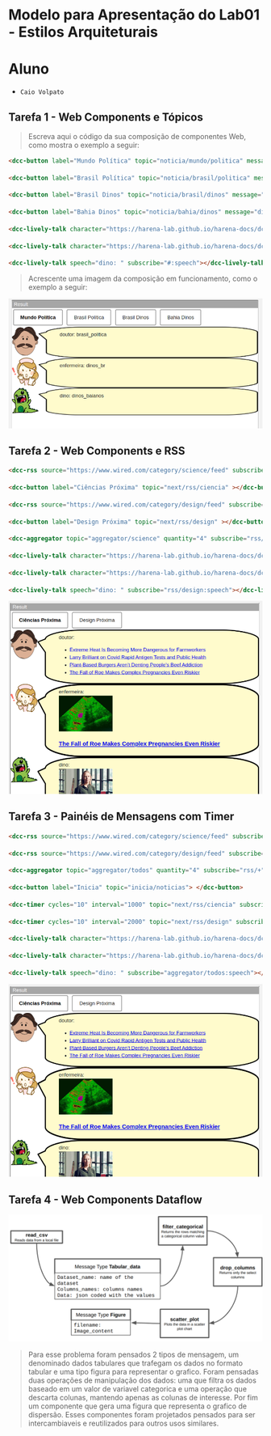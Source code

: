 # Modelo para Apresentação do Lab01 - Estilos Arquiteturais

# Aluno
* `Caio Volpato`

## Tarefa 1 - Web Components e Tópicos

> Escreva aqui o código da sua composição de componentes Web, como mostra o exemplo a seguir:

~~~html
<dcc-button label="Mundo Política" topic="noticia/mundo/politica" message="mundo_politica"></dcc-button>

<dcc-button label="Brasil Política" topic="noticia/brasil/politica" message="brasil_politica"></dcc-button>

<dcc-button label="Brasil Dinos" topic="noticia/brasil/dinos" message="dinos_br"></dcc-button>

<dcc-button label="Bahia Dinos" topic="noticia/bahia/dinos" message="dinos_baianos"></dcc-button>

<dcc-lively-talk character="https://harena-lab.github.io/harena-docs/dccs/tutorial/images/doctor.png" speech="doutor: " subscribe="noticia/#/politica:speech"></dcc-lively-talk>

<dcc-lively-talk character="https://harena-lab.github.io/harena-docs/dccs/tutorial/images/nurse.png" speech="enfermeira: " subscribe="noticia/brasil/#:speech"></dcc-lively-talk>

<dcc-lively-talk speech="dino: " subscribe="#:speech"></dcc-lively-talk>
~~~

> Acrescente uma imagem da composição em funcionamento, como o exemplo a seguir:

![Composition Screenshot](images/tarefa1.png)

## Tarefa 2 - Web Components e RSS

~~~html
<dcc-rss source="https://www.wired.com/category/science/feed" subscribe="next/rss/ciencia:next" topic="rss/ciencia"></dcc-rss>

<dcc-button label="Ciências Próxima" topic="next/rss/ciencia" ></dcc-button>

<dcc-rss source="https://www.wired.com/category/design/feed" subscribe="next/rss/design:next" topic="rss/design"></dcc-rss>

<dcc-button label="Design Próxima" topic="next/rss/design" ></dcc-button>

<dcc-aggregator topic="aggregator/science" quantity="4" subscribe="rss/ciencia"></dcc-aggregator>

<dcc-lively-talk character="https://harena-lab.github.io/harena-docs/dccs/tutorial/images/doctor.png" speech="doutor: " subscribe="aggregator/science:speech"></dcc-lively-talk>

<dcc-lively-talk character="https://harena-lab.github.io/harena-docs/dccs/tutorial/images/nurse.png" speech="enfermeira: " subscribe="rss/ciencia:speech"></dcc-lively-talk>

<dcc-lively-talk speech="dino: " subscribe="rss/design:speech"></dcc-lively-talk>
~~~

![Composition Screenshot](images/tarefa2.png)

## Tarefa 3 - Painéis de Mensagens com Timer

~~~html
<dcc-rss source="https://www.wired.com/category/science/feed" subscribe="next/rss/ciencia:next" topic="rss/ciencia"></dcc-rss>

<dcc-rss source="https://www.wired.com/category/design/feed" subscribe="next/rss/design:next" topic="rss/design"></dcc-rss>

<dcc-aggregator topic="aggregator/todos" quantity="4" subscribe="rss/+"></dcc-aggregator>

<dcc-button label="Inicia" topic="inicia/noticias"> </dcc-button>

<dcc-timer cycles="10" interval="1000" topic="next/rss/ciencia" subscribe="inicia/noticias:start"></dcc-timer>

<dcc-timer cycles="10" interval="2000" topic="next/rss/design" subscribe="inicia/noticias:start"></dcc-timer>

<dcc-lively-talk character="https://harena-lab.github.io/harena-docs/dccs/tutorial/images/doctor.png" speech="doutor: " subscribe="rss/ciencia:speech"></dcc-lively-talk>

<dcc-lively-talk character="https://harena-lab.github.io/harena-docs/dccs/tutorial/images/nurse.png" speech="enfermeira: " subscribe="rss/design:speech"></dcc-lively-talk>

<dcc-lively-talk speech="dino: " subscribe="aggregator/todos:speech"></dcc-lively-talk>
~~~

![Composition Screenshot](images/tarefa2.png)

## Tarefa 4 - Web Components Dataflow

![Diagrama Venda](images/tarefa4.png)

> Para esse problema foram pensados 2 tipos de mensagem, um denominado dados tabulares que trafegam os dados no formato tabular e uma tipo figura para representar o grafico.
> Foram pensadas duas operações de manipulação dos dados: uma que filtra os dados baseado em um valor de variavel categorica e uma operação que descarta colunas, mantendo apenas as colunas de interesse.
> Por fim um componente que gera uma figura que representa o grafico de dispersão.
> Esses componentes foram projetados pensados para ser intercambiaveis e reutilizados para outros usos similares.
